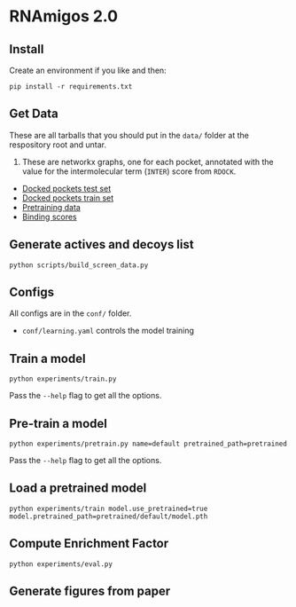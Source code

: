 # RNAmigos 2.0

## Install

Create an environment if you like and then:

`pip install -r requirements.txt`

## Get Data

These are all tarballs that you should put in the `data/` folder at the respository root and untar.

1. These are networkx graphs, one for each pocket, annotated with the value for the intermolecular term (`INTER`) score from `RDOCK`.

* [Docked pockets test set](https://drive.proton.me/urls/RSZ2V97TXG#z06rtSrHNGxU)
* [Docked pockets train set](https://drive.proton.me/urls/929Z2M4YWC#pkwIdM4TZAqR)
* [Pretraining data](https://drive.proton.me/urls/YKNV0M1WBR#s0E0cMSTvpsH)
* [Binding scores](https://drive.proton.me/urls/TZJ7R8T8T0#RCd1LK8uu1MK)


## Generate actives and decoys list


```
python scripts/build_screen_data.py
```


## Configs

All configs are in the `conf/` folder.

* `conf/learning.yaml` controls the model training

## Train a model

```
python experiments/train.py
```

Pass the `--help` flag to get all the options.

## Pre-train a model

```
python experiments/pretrain.py name=default pretrained_path=pretrained

```

Pass the `--help` flag to get all the options.

## Load a pretrained model

```
python experiments/train model.use_pretrained=true model.pretrained_path=pretrained/default/model.pth
```

## Compute Enrichment Factor

```
python experiments/eval.py

```

## Generate figures from paper

